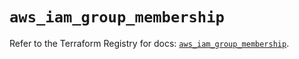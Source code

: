 # `aws_iam_group_membership`

Refer to the Terraform Registry for docs: [`aws_iam_group_membership`](https://registry.terraform.io/providers/hashicorp/aws/4.54.0/docs/resources/iam_group_membership).
